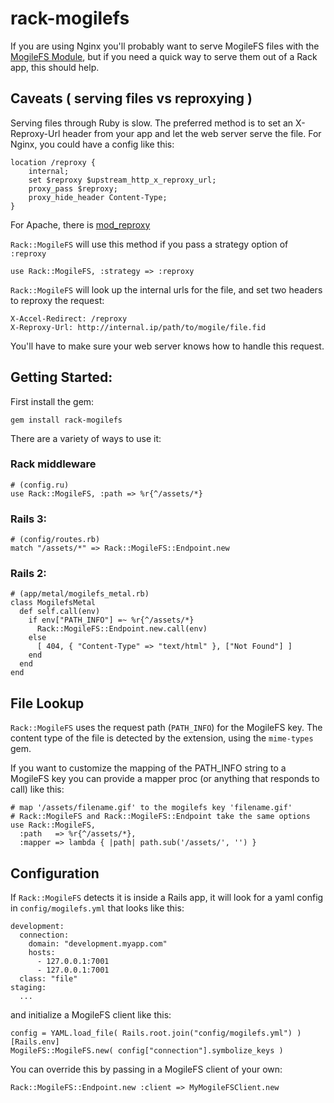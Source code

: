 # rack-mogilefs

If you are using Nginx you'll probably want to serve MogileFS files with
the [MogileFS Module](http://www.grid.net.ru/nginx/mogilefs.en.html), but if
you need a quick way to serve them out of a Rack app, this should help.

## Caveats ( serving files vs reproxying )

Serving files through Ruby is slow. The preferred method is to set an
X-Reproxy-Url header from your app and let the web server serve the file. For
Nginx, you could have a config like this:

    location /reproxy {
        internal;
        set $reproxy $upstream_http_x_reproxy_url;
        proxy_pass $reproxy;
        proxy_hide_header Content-Type;
    }

For Apache, there is [mod_reproxy](http://github.com/jamis/mod_reproxy)

`Rack::MogileFS` will use this method if you pass a strategy option of `:reproxy`

    use Rack::MogileFS, :strategy => :reproxy

`Rack::MogileFS` will look up the internal urls for the file, and set two
headers to reproxy the request:

    X-Accel-Redirect: /reproxy
    X-Reproxy-Url: http://internal.ip/path/to/mogile/file.fid

You'll have to make sure your web server knows how to handle this request.

## Getting Started:

First install the gem:

    gem install rack-mogilefs

There are a variety of ways to use it:

### Rack middleware
    # (config.ru)
    use Rack::MogileFS, :path => %r{^/assets/*}

### Rails 3:

    # (config/routes.rb)
    match "/assets/*" => Rack::MogileFS::Endpoint.new

### Rails 2:

    # (app/metal/mogilefs_metal.rb)
    class MogilefsMetal
      def self.call(env)
        if env["PATH_INFO"] =~ %r{^/assets/*}
          Rack::MogileFS::Endpoint.new.call(env)
        else
          [ 404, { "Content-Type" => "text/html" }, ["Not Found"] ]
        end
      end
    end

## File Lookup

`Rack::MogileFS` uses the request path (`PATH_INFO`) for the MogileFS key. The
content type of the file is detected by the extension, using the `mime-types`
gem.

If you want to customize the mapping of the PATH_INFO string to a MogileFS key
you can provide a mapper proc (or anything that responds to call) like this:

    # map '/assets/filename.gif' to the mogilefs key 'filename.gif'
    # Rack::MogileFS and Rack::MogileFS::Endpoint take the same options
    use Rack::MogileFS,
      :path   => %r{^/assets/*},
      :mapper => lambda { |path| path.sub('/assets/', '') }

## Configuration

If `Rack::MogileFS` detects it is inside a Rails app, it will look for a yaml
config in `config/mogilefs.yml` that looks like this:

    development:
      connection:
        domain: "development.myapp.com"
        hosts:
          - 127.0.0.1:7001
          - 127.0.0.1:7001
      class: "file"
    staging:
      ...


and initialize a MogileFS client like this:

    config = YAML.load_file( Rails.root.join("config/mogilefs.yml") )[Rails.env]
    MogileFS::MogileFS.new( config["connection"].symbolize_keys )

You can override this by passing in a MogileFS client of your own:

    Rack::MogileFS::Endpoint.new :client => MyMogileFSClient.new
